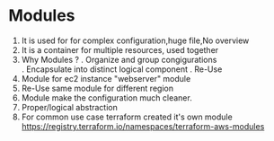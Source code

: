 # Modules
1. It is used for for complex configuration,huge file,No overview
2. It is a container for multiple resources, used together
3. Why Modules ?
    . Organize and group congigurations \
    . Encapsulate into distinct logical component
    . Re-Use
4. Module for ec2 instance "webserver" module
5. Re-Use same module for different region
6. Module make the configuration much cleaner.
7. Proper/logical abstraction
8. For common use case terraform created it's own module https://registry.terraform.io/namespaces/terraform-aws-modules

